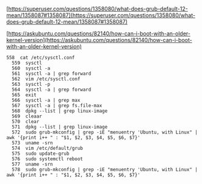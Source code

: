 [https://superuser.com/questions/1358080/what-does-grub-default-12-mean/1358087#1358087](https://superuser.com/questions/1358080/what-does-grub-default-12-mean/1358087#1358087)

[https://askubuntu.com/questions/82140/how-can-i-boot-with-an-older-kernel-version](https://askubuntu.com/questions/82140/how-can-i-boot-with-an-older-kernel-version)

```
558  cat /etc/sysctl.conf 
  559  sysctl 
  560  sysctl -a
  561  sysctl -a | grep forward
  562  vim /etc/sysctl.conf 
  563  sysctl -p
  564  sysctl -a | grep forward
  565  exit
  566  sysctl -a | grep max
  567  sysctl -a | grep fs.file-max 
  568  dpkg --list | grep linux-image
  569  cleaar
  570  clear
  571  dpkg --list | grep linux-image
  572  sudo grub-mkconfig | grep -iE "menuentry 'Ubuntu, with Linux" | awk '{print i++ " : "$1, $2, $3, $4, $5, $6, $7}'
  573  uname -srn
  574  vim /etc/default/grub
  575  sudo update-grub
  576  sudo systemctl reboot
  577  uname -srn
  578  sudo grub-mkconfig | grep -iE "menuentry 'Ubuntu, with Linux" | awk '{print i++ " : "$1, $2, $3, $4, $5, $6, $7}'
```
